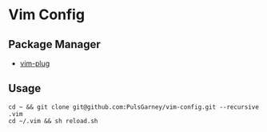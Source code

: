 Vim Config
====

## Package Manager

* [vim-plug](https://github.com/junegunn/vim-plug)

## Usage

```
cd ~ && git clone git@github.com:PulsGarney/vim-config.git --recursive .vim
cd ~/.vim && sh reload.sh
```
